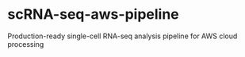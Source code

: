 # scRNA-seq-aws-pipeline
Production-ready single-cell RNA-seq analysis pipeline for AWS cloud processing
